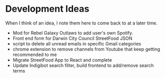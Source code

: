 # Development Ideas
When I think of an idea, I note them here to come back to at a later time.

- Mod for Rebel Galaxy Outlaws to add user's own Spotify.
- Front end form for Darwin City Council StreetFood JSON
- script to delete all unread emails in specific Gmail categories
- chrome extension to remove channels from Youtube that keep getting recommended to me
- Migrate StreetFood App to React and complete
- Update Indigibot search filter, build frontend to add/remove search terms

